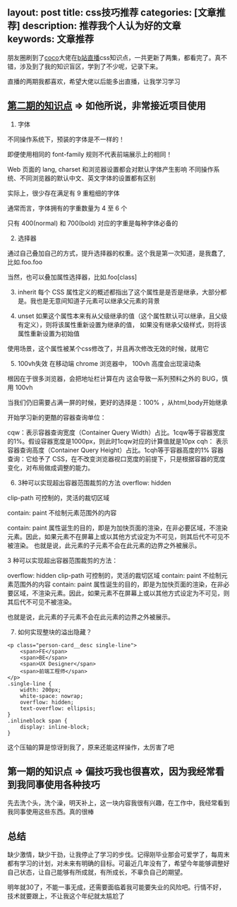 layout: post
title: css技巧推荐
categories: [文章推荐]
description: 推荐我个人认为好的文章
keywords: 文章推荐
---

朋友圈刷到了[coco](https://github.com/chokcoco)大佬在[b站直播](https://space.bilibili.com/288184393)css知识点，一共更新了两集，都看完了。真不错，涉及到了我的知识盲区，学到了不少呢，记录下来。

直播的两期我都喜欢，希望大佬以后能多出直播，让我学习学习

## [第二期的知识点](https://chokcoco.github.io/demo/ppt/html/YOU_DONT_KNOW_CSS.html#/) => 如他所说，非常接近项目使用 
1. 字体

不同操作系统下，预装的字体是不一样的！

即便使用相同的 font-family 规则不代表前端展示上的相同！

Web 页面的 lang, charset 和浏览器设置都会对默认字体产生影响
不同操作系统、不同浏览器的默认中文、英文字体的设置都有区别

实际上，很少存在满足有 9 重粗细的字体

通常而言，字体拥有的字重数量为 4 至 6 个

只有 400(normal) 和 700(bold) 对应的字重是每种字体必备的

2. 选择器

通过自己叠加自己的方式，提升选择器的权重。这个我是第一次知道，是我蠢了,比如.foo.foo 

当然，也可以叠加属性选择器，比如.foo[class]

3. inherit
每个 CSS 属性定义的概述都指出了这个属性是是否是继承，大部分都是。我也是无意间知道子元素可以继承父元素的背景

4. unset
如果这个属性本来有从父级继承的值（这个属性默认可以继承，且父级有定义），则将该属性重新设置为继承的值，
如果没有继承父级样式，则将该属性重新设置为初始值

使用场景，这个属性被某个css修改了，并且再次修改无效的时候，就用它

5. 100vh失效
在移动端 chrome 浏览器中， 100vh 高度会出现滚动条

根因在于很多浏览器，会把地址栏计算在内
这会导致一系列预料之外的 BUG，慎用 100vh

当我们仍旧需要占满一屏的时候，更好的选择是：100% ，从html,body开始继承

开始学习新的更酷的容器查询单位：

cqw：表示容器查询宽度（Container Query Width）占比。1cqw等于容器宽度的1%。假设容器宽度是1000px，则此时1cqw对应的计算值就是10px
cqh： 表示容器查询高度（Container Query Height）占比。1cqh等于容器高度的1%
容器查询：它给予了 CSS，在不改变浏览器视口宽度的前提下，只是根据容器的宽度变化，对布局做成调整的能力。

6. 3种可以实现超出容器范围裁剪的方法
overflow: hidden

clip-path 可控制的，灵活的裁切区域

contain: paint 不绘制元素范围外的内容


contain: paint 属性诞生的目的，即是为加快页面的渲染，在非必要区域，不渲染元素。因此，如果元素不在屏幕上或以其他方式设定为不可见，则其后代不可见不被渲染。
也就是说，此元素的子元素不会在此元素的边界之外被展示。

3 种可以实现超出容器范围裁剪的方法：

overflow: hidden
clip-path 可控制的，灵活的裁切区域
contain: paint 不绘制元素范围外的内容
contain: paint 属性诞生的目的，即是为加快页面的渲染，在非必要区域，不渲染元素。因此，如果元素不在屏幕上或以其他方式设定为不可见，则其后代不可见不被渲染。

也就是说，此元素的子元素不会在此元素的边界之外被展示。

7. 如何实现整块的溢出隐藏？
```
<p class="person-card__desc single-line">
    <span>FE</span>
    <span>BE</span>
    <span>UX Designer</span>
    <span>前端工程师</span>
</p>
.single-line {
    width: 200px;
    white-space: nowrap;
    overflow: hidden;
    text-overflow: ellipsis;
}
.inlineblock span {
    display: inline-block;
}
```

这个压轴的算是惊讶到我了，原来还能这样操作，太厉害了吧


## 第一期的知识点 => 偏技巧我也很喜欢，因为我经常看到我同事使用各种技巧

先去洗个头，洗个澡，明天补上，这一块内容我很有兴趣，在工作中，我经常看到我同事使用这些东西。真的很棒


## 总结
缺少激情，缺少干劲，让我停止了学习的步伐。记得刚毕业那会可爱学了，每周末都有学习的计划，对未来有明确的目标。可最近几年没有了，希望今年能够调整好自己状态，让自己能够有所成就，有所成长，不辜负自己的期望。

明年就30了，不能一事无成，还需要面临着我可能要失业的风险吧。行情不好，技术就要跟上，不让我这个年纪就太尴尬了